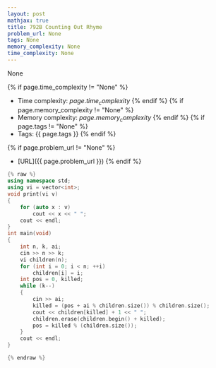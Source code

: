 ```yaml
---
layout: post
mathjax: true
title: 792B Counting Out Rhyme
problem_url: None
tags: None
memory_complexity: None
time_complexity: None
---
```


None


{% if page.time_complexity != "None" %}
- Time complexity: ${{ page.time_complexity }}$
{% endif %}
{% if page.memory_complexity != "None" %}
- Memory complexity: ${{ page.memory_complexity }}$
{% endif %}
{% if page.tags != "None" %}
- Tags: {{ page.tags }}
{% endif %}

{% if page.problem_url != "None" %}
- [URL]({{ page.problem_url }})
{% endif %}

```cpp
{% raw %}
using namespace std;
using vi = vector<int>;
void print(vi v)
{
    for (auto x : v)
        cout << x << " ";
    cout << endl;
}
int main(void)
{
    int n, k, ai;
    cin >> n >> k;
    vi children(n);
    for (int i = 0; i < n; ++i)
        children[i] = i;
    int pos = 0, killed;
    while (k--)
    {
        cin >> ai;
        killed = (pos + ai % children.size()) % children.size();
        cout << children[killed] + 1 << " ";
        children.erase(children.begin() + killed);
        pos = killed % (children.size());
    }
    cout << endl;
}

{% endraw %}
```